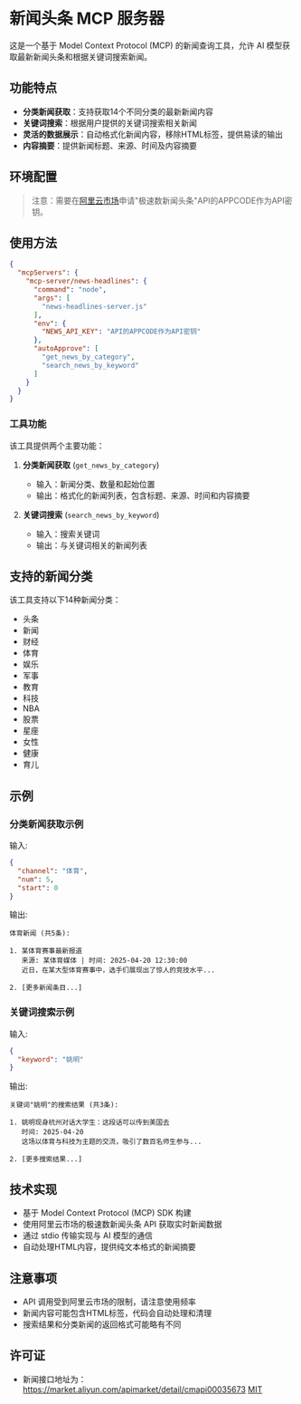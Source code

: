 # 新闻头条 MCP 服务器

这是一个基于 Model Context Protocol (MCP) 的新闻查询工具，允许 AI
模型获取最新新闻头条和根据关键词搜索新闻。

## 功能特点

- **分类新闻获取**：支持获取14个不同分类的最新新闻内容
- **关键词搜索**：根据用户提供的关键词搜索相关新闻
- **灵活的数据展示**：自动格式化新闻内容，移除HTML标签，提供易读的输出
- **内容摘要**：提供新闻标题、来源、时间及内容摘要

## 环境配置

> 注意：需要在[阿里云市场](https://market.aliyun.com/)申请"极速数新闻头条"API的APPCODE作为API密钥。

## 使用方法

```json
{
  "mcpServers": {
    "mcp-server/news-headlines": {
      "command": "node",
      "args": [
        "news-headlines-server.js"
      ],
      "env": {
        "NEWS_API_KEY": "API的APPCODE作为API密钥"
      },
      "autoApprove": [
        "get_news_by_category",
        "search_news_by_keyword"
      ]
    }
  }
}
```

### 工具功能

该工具提供两个主要功能：

1. **分类新闻获取** (`get_news_by_category`)
   - 输入：新闻分类、数量和起始位置
   - 输出：格式化的新闻列表，包含标题、来源、时间和内容摘要

2. **关键词搜索** (`search_news_by_keyword`)
   - 输入：搜索关键词
   - 输出：与关键词相关的新闻列表

## 支持的新闻分类

该工具支持以下14种新闻分类：

- 头条
- 新闻
- 财经
- 体育
- 娱乐
- 军事
- 教育
- 科技
- NBA
- 股票
- 星座
- 女性
- 健康
- 育儿

## 示例

### 分类新闻获取示例

输入:

```json
{
  "channel": "体育",
  "num": 5,
  "start": 0
}
```

输出:

```
体育新闻 (共5条):

1. 某体育赛事最新报道
   来源: 某体育媒体 | 时间: 2025-04-20 12:30:00
   近日，在某大型体育赛事中，选手们展现出了惊人的竞技水平...

2. [更多新闻条目...]
```

### 关键词搜索示例

输入:

```json
{
  "keyword": "姚明"
}
```

输出:

```
关键词"姚明"的搜索结果 (共3条):

1. 姚明现身杭州对话大学生：这段话可以传到美国去
   时间: 2025-04-20
   这场以体育与科技为主题的交流，吸引了数百名师生参与...

2. [更多搜索结果...]
```

## 技术实现

- 基于 Model Context Protocol (MCP) SDK 构建
- 使用阿里云市场的极速数新闻头条 API 获取实时新闻数据
- 通过 stdio 传输实现与 AI 模型的通信
- 自动处理HTML内容，提供纯文本格式的新闻摘要

## 注意事项

- API 调用受到阿里云市场的限制，请注意使用频率
- 新闻内容可能包含HTML标签，代码会自动处理和清理
- 搜索结果和分类新闻的返回格式可能略有不同

## 许可证

- 新闻接口地址为：https://market.aliyun.com/apimarket/detail/cmapi00035673
  [MIT](LICENSE)
